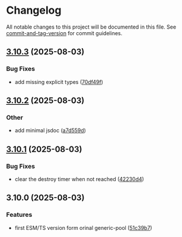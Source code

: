 # Changelog

All notable changes to this project will be documented in this file. See [commit-and-tag-version](https://github.com/absolute-version/commit-and-tag-version) for commit guidelines.

## [3.10.3](https://github.com/esroyo/generic-pool/compare/v3.10.2...v3.10.3) (2025-08-03)


### Bug Fixes

* add missing explicit types ([70df49f](https://github.com/esroyo/generic-pool/commit/70df49f1d69f0d3b2360875a8a5e934a04a1f764))

## [3.10.2](https://github.com/esroyo/generic-pool/compare/v3.10.1...v3.10.2) (2025-08-03)


### Other

* add minimal jsdoc ([a7d559d](https://github.com/esroyo/generic-pool/commit/a7d559d4fbb8ff5de110499dca73ac6fba41c2e8))

## [3.10.1](https://github.com/esroyo/generic-pool/compare/v3.10.0...v3.10.1) (2025-08-03)


### Bug Fixes

* clear the destroy timer when not reached ([42230d4](https://github.com/esroyo/generic-pool/commit/42230d4bb26c4d5b517d8b49e5c9c449d2bf3582))

## 3.10.0 (2025-08-03)


### Features

* first ESM/TS version form orinal generic-pool ([51c39b7](https://github.com/esroyo/generic-pool/commit/51c39b76b7f6f1a756eccf433fa54e6235026ed0))
